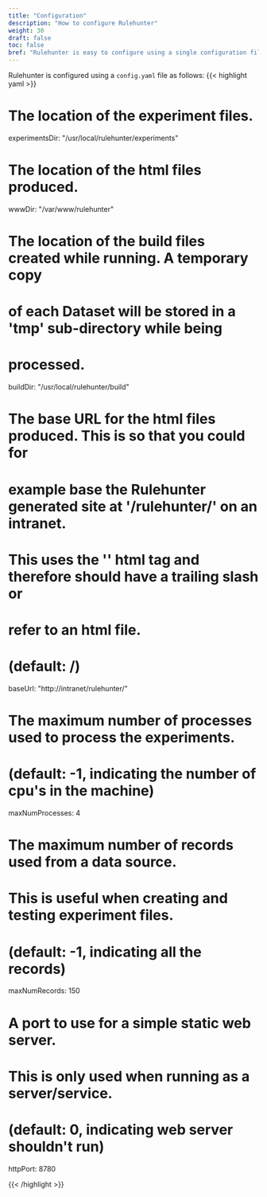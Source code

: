 ```yaml
---
title: "Configuration"
description: "How to configure Rulehunter"
weight: 30
draft: false
toc: false
bref: "Rulehunter is easy to configure using a single configuration file"
---
```


Rulehunter is configured using a `config.yaml` file as follows:
{{< highlight yaml >}}
# The location of the experiment files.
experimentsDir: "/usr/local/rulehunter/experiments"

# The location of the html files produced.
wwwDir: "/var/www/rulehunter"

# The location of the build files created while running. A temporary copy
# of each Dataset will be stored in a 'tmp' sub-directory while being
# processed.
buildDir: "/usr/local/rulehunter/build"

# The base URL for the html files produced.  This is so that you could for
# example base the Rulehunter generated site at '/rulehunter/' on an intranet.
# This uses the '<base>' html tag and therefore should have a trailing slash or
# refer to an html file.
# (default: /)
baseUrl: "http://intranet/rulehunter/"

# The maximum number of processes used to process the experiments.
# (default: -1, indicating the number of cpu's in the machine)
maxNumProcesses: 4

# The maximum number of records used from a data source.
# This is useful when creating and testing experiment files.
# (default: -1, indicating all the records)
maxNumRecords: 150

# A port to use for a simple static web server.
# This is only used when running as a server/service.
# (default: 0, indicating web server shouldn't run)
httpPort: 8780

{{< /highlight >}}
